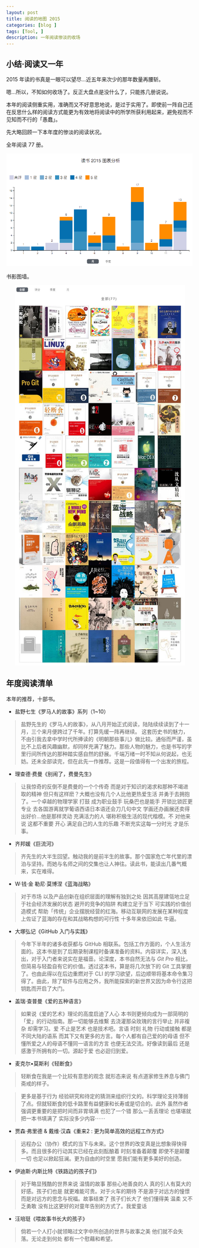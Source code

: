 ```yaml
---
layout: post
title: 阅读的地图 2015
categories: [blog ]
tags: [Tool, ]
description: 一年阅读惨淡的收场
---
```


## 小结·阅读又一年

2015 年读的书真是一眼可以望尽...近五年来次少的那年数量再腰斩。

嗯...所以，不知如何收场了。反正大盘点是没什么了，只能拣几册说说。

本年的阅读侧重实用，准确而又不好意思地说，是过于实用了。即使前一阵自己还在反思什么样的阅读方式能更为有效地将阅读中的所学所获利用起来，避免视而不见知而不行的「愚蠢」。

先大略回顾一下本年度的惨淡的阅读状况。

全年阅读 77 册。

![](/img/swirl/DoubanBook2015MonthReview.png)

书影图墙。

<center>
  <img src="/img/swirl/DoubanBook2015List.jpg">
</center>



## 年度阅读清单

本年的推荐，十部书。

* 盐野七生《罗马人的故事》系列（1~10）

> 盐野先生的《罗马人的故事》，从八月开始正式阅读，陆陆续续读到了十一月，三个来月便跨过了千年。打算先缓一阵再继续。
> 这套历史书的魅力，不由引我去拿中学时代所捧读的《明朝那些事儿》做比较。通俗而严谨，虽比不上后者风趣幽默，却同样充满了魅力。那些人物的魅力，也是书写的字里行间所传达的那种踏实感自然的舒展。千端万绪一时不知从何说起，也无妨。还未全部读完，但在此先一作推荐。这是一段值得有一个出发的旅程。

* 理查德·费曼《别闹了，费曼先生》

> 让我惊奇的反倒不是费曼的一个个传奇 而是对于知识的渴求和那种不竭进取的精神 但只有这样麽？大概也没有几个人比他更热爱生活 并勇于去拥抱了。一个卓越的物理学家 打鼓 成为职业鼓手 玩桑巴也是能手 开锁比锁匠更专业 去各国游离就学葡语西语日本语还会刀几句中文 学画还办画展还卖得出好价...他是那样灵动 充满活力的人 堪称积极生活的现代楷模。不 对他来说 这都不重要 开心 满足自己的人生的乐趣 不断充实这每一分时光 才是乐事。

* 齐邦媛《巨流河》

> 齐先生的大半生回望。触动我的是前半生的故事。那个国家危亡年代里的漂泊与坚持。而她与名师之间的交集也让人神往。读此书，能读出几番气概来，实在难得。


* W·钱·金 勒尼·莫博涅《蓝海战略》

> 对于市场 以及产品创新在组织层面的理解有独到之处 因其高屋建瓴地立足于社会经济发展的状态 避开的竞争的陷阱 构建立足于当下 可实践的价值创造模式 帮助「传统」企业摆脱经营的红海。移动互联网的发展在某种程度上佐证了蓝海的存在和其战略构想的可行性 十多年来依旧如此 牛逼。

* 大塚弘记《GitHub 入门与实践》

> 今年下半年的诸多收获都与 GitHub 相联系。包括工作方面的，个人生活方面的。这本书是到了后期录制课程时备课准备的资料。内容详实，深入浅出，对于入门者来说实在是福音。论深度，本书自然无法与 *Git Pro* 相比，但简易与轻盈自有它的价值。透过这本书，算是将几次放下的 Git 工具掌握了。也由此得以在后边重燃对于 CLI 的学习欲望，后边顺带将基本命令集习得了。由此，除了软件与应用之外，我所能探索的新世界又因为命令行这把钥匙而开启了大门。

* 盖瑞·查普曼《爱的五种语言》

> 如果说《爱的艺术》理论的高度启迪了人心 本书则更倾向成为一部简明的「爱」的行动指南。那一切能够去维繫 去浇灌那朵玫瑰的言行举止 并非複杂 却需学习。爱 不止是艺术 也是技术吧。言语 时刻 礼物 行动或接触 都是不同大陆的语系 而其下又有更多的方言。每个人都有自己爱的的母语 但不懂所爱之人的母语不懂同一语言的方言 也便无法交流。好像读到最后 还是感激于所拥有的一切。源起于爱 也必迴归到爱。


* 麦克尔•莫斯利《轻断食》

> 轻断食在我是一个比较有意思的观念 就形态来说 有点道家修生养息与佛门斋戒的样子。

> 更多是基于行为 经验研究和待定的猜测来组织行文的。科学理论支持薄弱了点。但就轻断食的低卡路里有益健康和长寿或是切合的。此外 虽然作者强调更重要的是把时间而非胃填满 也犯了一个错 那么一丢丢理论 也堪堪就把一本书填满了 实际没多少内容⋯⋯


* 贾森·弗里德 & 戴维·汉森《重来2 : 更为简单高效的远程工作方式》

> 远程办公（协作）模式的当下与未来。这个世界的改变真是比想象得快得多。而且很多的行动其实已经在此刻酝酿着 时刻准备着颠覆 即使不是颠覆一切 也足以掀起狂澜。更为自由的时空里 愿我们能有更多美好的创造。

* 伊迪斯·内斯比特《铁路边的孩子们》

> 对于略显残酷的世界来说 温情的故事 那些心地善良的人 真的引人有莫大的好感。孩子们也是 就更难能可贵。对于火车的期待 不是源于对远方的憧憬 而是对远方的思念与祝福。故事结束了 孩子们长大了 他们懂得美 温柔 又不乏勇敢 没有比这更好的对童年告别的方式了。我爱童话

* 汪培珽《喂故事书长大的孩子》

> 倘若一个人打小就领略过文字中所创造的世界与故事之美 他们就不会失落。无论走到何处 都有一个慰藉和希望。
